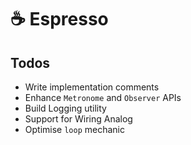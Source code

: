 # ☕️ Espresso

## Todos

- Write implementation comments
- Enhance `Metronome` and `Observer` APIs
- Build Logging utility
- Support for Wiring Analog
- Optimise `loop` mechanic
